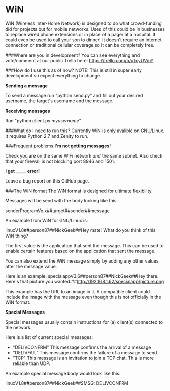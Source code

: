 WiN
===

WiN (Wireless Inter-Home Network) is designed to do what crowd-funding did for projects but for mobile networks. Uses of this could be in businesses to replace wired phone extensions or in place of a pager at a hospital. It could even be used to call your son to dinner! It doesn't require an Internet connection or traditional cellular coverage so it can be completely free.

###Where are you in development?
You can see everything and vote/comment at our public Trello here: https://trello.com/b/xTcyUVmY

###How do I use this as of now?
NOTE: This is still in super early development so expect everything to change.

**Sending a message**

To send a message run "python send.py" and fill out your desired username, the target's username and the message.

**Receiving messages**

Run "python client.py *myusername*"

###What do I need to run this?
Currently WiN is only avalible on GNU/Linux. It requires Python 2.7 and Zenity to run.

###Frequent problems
**I'm not getting messages!**

Check you are on the same WiFi network *and* the same subnet. Also check that your firewall is not blocking port 8946 and 1501.

**I get _____ error!**

Leave a bug report on this GitHub page.

###The WiN format
The WiN format is designed for ultimate flexibility.

Messages will be send with the body looking like this:

senderProgramVx.x##target##sender##message

An example from WiN for GNU/Linux is:

linuxV1.8##person87##NickGeek##Hey mate! What do you think of this WiN thing?

The first value is the application that sent the message. This can be used to enable certain features based on the application that sent the message.

You can also extend the WiN message simply by adding any other values after the message value.

Here is an example:
specialappV3.6##person87##NickGeek##Hey there. Here's that picture you wanted.##http://192.168.1.62/specialapp/picture.png

This example has the URL to an image in it. A compatible client could include the image with the message even though this is not officially in the WiN format.

**Special Messages**

Special messages usually contain instructions for (a) client(s) connected to the network.

Here is a list of current special messages:

* "DELIVCONFRM" This message confirms the arrival of a message
* "DELIVFAIL" This message confirms the failure of a message to send
* "TCP" This message is an invitation to join a TCP chat. This is more reliable than UDP.

An example special message body would look like this:

linuxV1.8##person87##NickGeek##SMSG: DELIVCONFRM